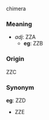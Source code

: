 chimera
### Meaning
+ _adj_: ZZA
	+ __eg__: ZZB

### Origin

ZZC

### Synonym

__eg__: ZZD

+ ZZE


